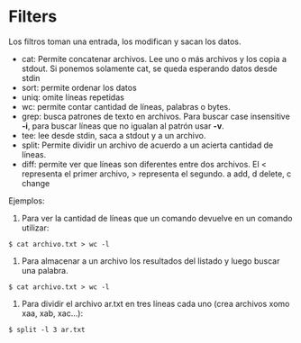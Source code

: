 # Filters

Los filtros toman una entrada, los modifican y sacan los datos.

- cat: Permite concatenar archivos. Lee uno o más archivos y los copia a stdout. Si ponemos solamente cat, se queda esperando datos desde stdin
- sort: permite ordenar los datos
- uniq: omite líneas repetidas
- wc: permite contar cantidad de líneas, palabras o bytes.
- grep: busca patrones de texto en archivos. Para buscar case insensitive **-i**, para buscar líneas que no igualan al patrón usar **-v**.
- tee: lee desde stdin, saca a stdout y a un archivo.
- split: Permite dividir un archivo de acuerdo a un acierta cantidad de líneas.
- diff: permite ver que líneas son diferentes entre dos archivos. El < representa el primer archivo, > representa el segundo. a add, d delete, c change

Ejemplos:
1. Para ver la cantidad de líneas que un comando devuelve en un comando utilizar:
  ```
  $ cat archivo.txt > wc -l
  ```

1. Para almacenar a un archivo los resultados del listado y luego buscar una palabra.
  ```
  $ cat archivo.txt > wc -l
  ```

1. Para dividir el archivo ar.txt en tres líneas cada uno (crea archivos xomo xaa, xab, xac...):
  ```
  $ split -l 3 ar.txt
  ```

